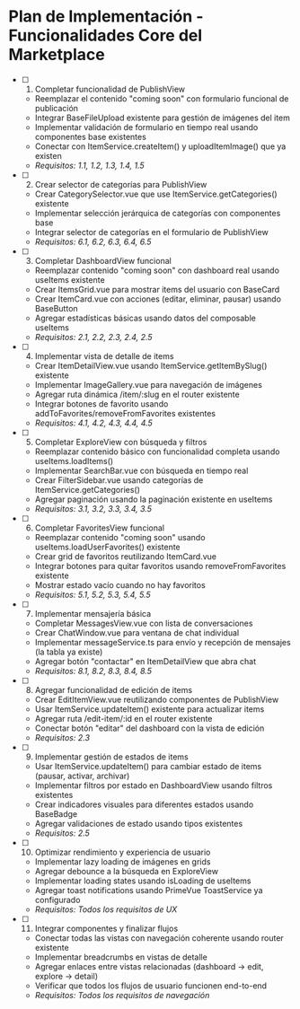 # Plan de Implementación - Funcionalidades Core del Marketplace

- [ ] 1. Completar funcionalidad de PublishView
  - Reemplazar el contenido "coming soon" con formulario funcional de publicación
  - Integrar BaseFileUpload existente para gestión de imágenes del item
  - Implementar validación de formulario en tiempo real usando componentes base existentes
  - Conectar con ItemService.createItem() y uploadItemImage() que ya existen
  - _Requisitos: 1.1, 1.2, 1.3, 1.4, 1.5_

- [ ] 2. Crear selector de categorías para PublishView
  - Crear CategorySelector.vue que use ItemService.getCategories() existente
  - Implementar selección jerárquica de categorías con componentes base
  - Integrar selector de categorías en el formulario de PublishView
  - _Requisitos: 6.1, 6.2, 6.3, 6.4, 6.5_

- [ ] 3. Completar DashboardView funcional
  - Reemplazar contenido "coming soon" con dashboard real usando useItems existente
  - Crear ItemsGrid.vue para mostrar items del usuario con BaseCard
  - Crear ItemCard.vue con acciones (editar, eliminar, pausar) usando BaseButton
  - Agregar estadísticas básicas usando datos del composable useItems
  - _Requisitos: 2.1, 2.2, 2.3, 2.4, 2.5_

- [ ] 4. Implementar vista de detalle de items
  - Crear ItemDetailView.vue usando ItemService.getItemBySlug() existente
  - Implementar ImageGallery.vue para navegación de imágenes
  - Agregar ruta dinámica /item/:slug en el router existente
  - Integrar botones de favorito usando addToFavorites/removeFromFavorites existentes
  - _Requisitos: 4.1, 4.2, 4.3, 4.4, 4.5_

- [ ] 5. Completar ExploreView con búsqueda y filtros
  - Reemplazar contenido básico con funcionalidad completa usando useItems.loadItems()
  - Implementar SearchBar.vue con búsqueda en tiempo real
  - Crear FilterSidebar.vue usando categorías de ItemService.getCategories()
  - Agregar paginación usando la paginación existente en useItems
  - _Requisitos: 3.1, 3.2, 3.3, 3.4, 3.5_

- [ ] 6. Completar FavoritesView funcional
  - Reemplazar contenido "coming soon" usando useItems.loadUserFavorites() existente
  - Crear grid de favoritos reutilizando ItemCard.vue
  - Integrar botones para quitar favoritos usando removeFromFavorites existente
  - Mostrar estado vacío cuando no hay favoritos
  - _Requisitos: 5.1, 5.2, 5.3, 5.4, 5.5_

- [ ] 7. Implementar mensajería básica
  - Completar MessagesView.vue con lista de conversaciones
  - Crear ChatWindow.vue para ventana de chat individual
  - Implementar messageService.ts para envío y recepción de mensajes (la tabla ya existe)
  - Agregar botón "contactar" en ItemDetailView que abra chat
  - _Requisitos: 8.1, 8.2, 8.3, 8.4, 8.5_

- [ ] 8. Agregar funcionalidad de edición de items
  - Crear EditItemView.vue reutilizando componentes de PublishView
  - Usar ItemService.updateItem() existente para actualizar items
  - Agregar ruta /edit-item/:id en el router existente
  - Conectar botón "editar" del dashboard con la vista de edición
  - _Requisitos: 2.3_

- [ ] 9. Implementar gestión de estados de items
  - Usar ItemService.updateItem() para cambiar estado de items (pausar, activar, archivar)
  - Implementar filtros por estado en DashboardView usando filtros existentes
  - Crear indicadores visuales para diferentes estados usando BaseBadge
  - Agregar validaciones de estado usando tipos existentes
  - _Requisitos: 2.5_

- [ ] 10. Optimizar rendimiento y experiencia de usuario
  - Implementar lazy loading de imágenes en grids
  - Agregar debounce a la búsqueda en ExploreView
  - Implementar loading states usando isLoading de useItems
  - Agregar toast notifications usando PrimeVue ToastService ya configurado
  - _Requisitos: Todos los requisitos de UX_

- [ ] 11. Integrar componentes y finalizar flujos
  - Conectar todas las vistas con navegación coherente usando router existente
  - Implementar breadcrumbs en vistas de detalle
  - Agregar enlaces entre vistas relacionadas (dashboard → edit, explore → detail)
  - Verificar que todos los flujos de usuario funcionen end-to-end
  - _Requisitos: Todos los requisitos de navegación_
